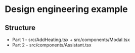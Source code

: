 # Design engineering example

## Structure

- Part 1 - src/AddHeating.tsx + src/components/Modal.tsx
- Part 2 - src/components/Assistant.tsx